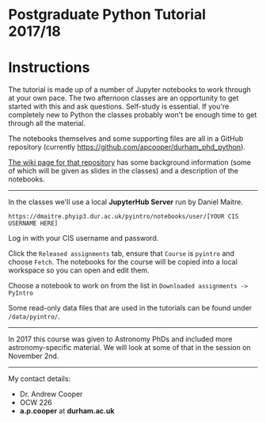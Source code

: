 # Postgraduate Python Tutorial 2017/18

# Instructions

The tutorial is made up of a number of Jupyter notebooks to work through at
your own pace. The two afternoon classes are an opportunity to get started with
this and ask questions. Self-study is essential. If you're completely new to
Python the classes probably won't be enough time to get through all the
material.

The notebooks themselves and some supporting files are all in a
GitHub repository (currently https://github.com/apcooper/durham_phd_python).

[The wiki page for that
repository](https://github.com/apcooper/durham_phd_python/wiki) has some
background information (some of which will be given as slides in the classes)
and a description of the notebooks.

---

In the classes we'll use a local **JupyterHub Server** run by Daniel Maitre.

`https://dmaitre.phyip3.dur.ac.uk/pyintro/notebooks/user/[YOUR CIS USERNAME HERE]`

Log in with your CIS username and password.

Click the `Released assignments` tab, ensure that `Course` is  `pyintro` and
choose `Fetch`. The notebooks for the course will be copied into a local
workspace so you can open and edit them.

Choose a notebook to work on from the list in `Downloaded assignments -> PyIntro`

Some read-only data files that are used in the tutorials can be found under `/data/pyintro/`.

-----

In 2017 this course was given to Astronomy PhDs and included more
astronomy-specific material. We will look at some of that in the session on
November 2nd.

---

My contact details:
* Dr. Andrew Cooper
* OCW 226
* **a.p.cooper** at **durham.ac.uk**



